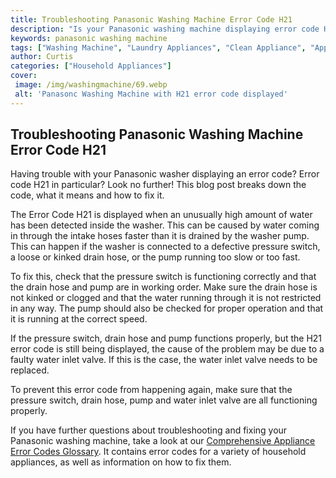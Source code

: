 ```yaml
---
title: Troubleshooting Panasonic Washing Machine Error Code H21
description: "Is your Panasonic washing machine displaying error code H21 Learn how to diagnose and troubleshoot this error with this helpful blog post from our experts"
keywords: panasonic washing machine
tags: ["Washing Machine", "Laundry Appliances", "Clean Appliance", "Appliance Brand"]
author: Curtis
categories: ["Household Appliances"]
cover: 
 image: /img/washingmachine/69.webp
 alt: 'Panasonc Washing Machine with H21 error code displayed'
---
```

## Troubleshooting Panasonic Washing Machine Error Code H21

Having trouble with your Panasonic washer displaying an error code? Error code H21 in particular? Look no further! This blog post breaks down the code, what it means and how to fix it.

The Error Code H21 is displayed when an unusually high amount of water has been detected inside the washer. This can be caused by water coming in through the intake hoses faster than it is drained by the washer pump. This can happen if the washer is connected to a defective pressure switch, a loose or kinked drain hose, or the pump running too slow or too fast.

To fix this, check that the pressure switch is functioning correctly and that the drain hose and pump are in working order. Make sure the drain hose is not kinked or clogged and that the water running through it is not restricted in any way. The pump should also be checked for proper operation and that it is running at the correct speed.

If the pressure switch, drain hose and pump functions properly, but the H21 error code is still being displayed, the cause of the problem may be due to a faulty water inlet valve. If this is the case, the water inlet valve needs to be replaced.

To prevent this error code from happening again, make sure that the pressure switch, drain hose, pump and water inlet valve are all functioning properly.

If you have further questions about troubleshooting and fixing your Panasonic washing machine, take a look at our [Comprehensive Appliance Error Codes Glossary](./error-codes/). It contains error codes for a variety of household appliances, as well as information on how to fix them.

